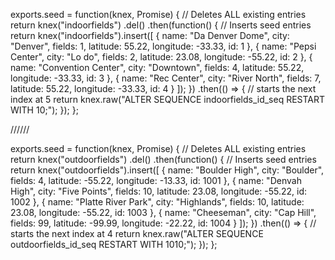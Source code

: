 exports.seed = function(knex, Promise) {
  // Deletes ALL existing entries
  return knex("indoorfields")
    .del()
    .then(function() {
      // Inserts seed entries
      return knex("indoorfields").insert([
        {
          name: "Da Denver Dome",
          city: "Denver",
          fields: 1,
          latitude: 55.22,
          longitude: -33.33,
          id: 1
        },
        {
          name: "Pepsi Center",
          city: "Lo do",
          fields: 2,
          latitude: 23.08,
          longitude: -55.22,
          id: 2
        },
        {
          name: "Convention Center",
          city: "Downtown",
          fields: 4,
          latitude: 55.22,
          longitude: -33.33,
          id: 3
        },
        {
          name: "Rec Center",
          city: "River North",
          fields: 7,
          latitude: 55.22,
          longitude: -33.33,
          id: 4
        }
      ]);
    })
    .then(() => {
      // starts the next index at 5
      return knex.raw("ALTER SEQUENCE indoorfields_id_seq RESTART WITH 10;");
    });
};
 




 ////// 




 exports.seed = function(knex, Promise) {
  // Deletes ALL existing entries
  return knex("outdoorfields")
    .del()
    .then(function() {
      // Inserts seed entries
      return knex("outdoorfields").insert([
        {
          name: "Boulder High",
          city: "Boulder",
          fields: 4,
          latitude: -55.22,
          longitude: -13.33,
          id: 1001
        },
        {
          name: "Denvah High",
          city: "Five Points",
          fields: 10,
          latitude: 23.08,
          longitude: -55.22,
          id: 1002
        },
        {
          name: "Platte River Park",
          city: "Highlands",
          fields: 10,
          latitude: 23.08,
          longitude: -55.22,
          id: 1003
        },
        {
          name: "Cheeseman",
          city: "Cap Hill",
          fields: 99,
          latitude: -99.99,
          longitude: -22.22,
          id: 1004
        }
      ]);
    })
    .then(() => {
      // starts the next index at 4
      return knex.raw("ALTER SEQUENCE outdoorfields_id_seq RESTART WITH 1010;");
    });
};
